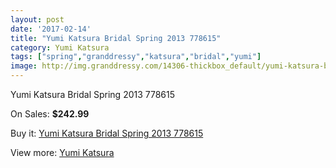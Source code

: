 ```yaml
---
layout: post
date: '2017-02-14'
title: "Yumi Katsura Bridal Spring 2013 778615"
category: Yumi Katsura
tags: ["spring","granddressy","katsura","bridal","yumi"]
image: http://img.granddressy.com/14306-thickbox_default/yumi-katsura-bridal-spring-2013-778615.jpg
---
```

Yumi Katsura Bridal Spring 2013 778615

On Sales: **$242.99**
<a href="https://www.granddressy.com/en/yumi-katsura/13359-yumi-katsura-bridal-spring-2013-778615.html"><amp-img layout="responsive" width="600" height="600" src="//img.granddressy.com/14306-thickbox_default/yumi-katsura-bridal-spring-2013-778615.jpg" alt="Yumi Katsura Bridal Spring 2013 778615 0" /></a>

Buy it: [Yumi Katsura Bridal Spring 2013 778615](https://www.granddressy.com/en/yumi-katsura/13359-yumi-katsura-bridal-spring-2013-778615.html "Yumi Katsura Bridal Spring 2013 778615")

View more: [Yumi Katsura](https://www.granddressy.com/en/177-yumi-katsura "Yumi Katsura")